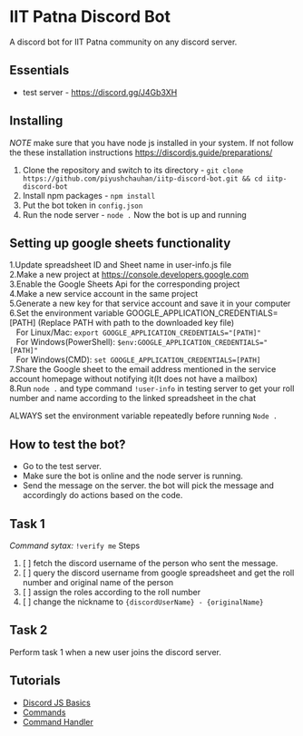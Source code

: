 # IIT Patna Discord Bot

A discord bot for IIT Patna community on any discord server.

## Essentials

- test server - https://discord.gg/J4Gb3XH

## Installing

_NOTE_ make sure that you have node js installed in your system. If not follow the these installation instructions https://discordjs.guide/preparations/

1. Clone the repository and switch to its directory - `git clone https://github.com/piyushchauhan/iitp-discord-bot.git && cd iitp-discord-bot`
2. Install npm packages - `npm install`
3. Put the bot token in `config.json`
4. Run the node server - `node .`
   Now the bot is up and running
 
## Setting up google sheets functionality

1.Update spreadsheet ID and Sheet name in user-info.js file   
2.Make a new project at https://console.developers.google.com   
3.Enable the Google Sheets Api for the corresponding project    
4.Make a new service account in the same project    
5.Generate a new key for that service account and save it in your computer     
6.Set the environment variable GOOGLE_APPLICATION_CREDENTIALS=[PATH] (Replace PATH with path to the downloaded key file)     
&nbsp;&nbsp;&nbsp;For Linux/Mac: ```export GOOGLE_APPLICATION_CREDENTIALS="[PATH]"```    
&nbsp;&nbsp;&nbsp;For Windows(PowerShell): ```$env:GOOGLE_APPLICATION_CREDENTIALS="[PATH]"```    
&nbsp;&nbsp;&nbsp;For Windows(CMD): ```set GOOGLE_APPLICATION_CREDENTIALS=[PATH]```     
7.Share the Google sheet to the email address mentioned in the service account homepage without notifying it(It does not have a mailbox)     
8.Run `node .` and type command `!user-info` in testing server to get your roll number and name according to the linked spreadsheet in the chat      
       
ALWAYS set the environment variable repeatedly before running `Node .`        
      
## How to test the bot?

- Go to the test server.
- Make sure the bot is online and the node server is running.
- Send the message on the server. the bot will pick the message and accordingly do actions based on the code.

## **Task 1**

_Command sytax:_ `!verify me`
Steps

1. [ ] fetch the discord username of the person who sent the message.
2. [ ] query the discord username from google spreadsheet and get the roll number and original name of the person
3. [ ] assign the roles according to the roll number
4. [ ] change the nickname to `{discordUserName} - {originalName}`

## **Task 2**

Perform task 1 when a new user joins the discord server.

## Tutorials

- [Discord JS Basics](https://www.youtube.com/watch?v=j_sD9udZnCk)
- [Commands](https://www.youtube.com/watch?v=nTGtiCC3iQM)
- [Command Handler](https://www.youtube.com/watch?v=AUOb9_aAk7U)
